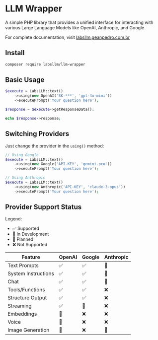 # LLM Wrapper

A simple PHP library that provides a unified interface for interacting with various Large Language Models like OpenAI, Anthropic, and Google.

For complete documentation, visit [labsllm.geanpedro.com.br](https://labsllm.geanpedro.com.br/)

## Install

```bash
composer require labsllm/llm-wrapper
```

## Basic Usage

```php
$execute = LabsLLM::text()
    ->using(new OpenAI('SK-***', 'gpt-4o-mini'))
    ->executePrompt('Your question here');

$response = $execute->getResponseData();

echo $response->response;
```

## Switching Providers

Just change the provider in the `using()` method:

```php
// Using Google
$execute = LabsLLM::text()
    ->using(new Google('API-KEY', 'gemini-pro'))
    ->executePrompt('Your question here');

// Using Anthropic
$execute = LabsLLM::text()
    ->using(new Anthropic('API-KEY', 'claude-3-opus'))
    ->executePrompt('Your question here');
```

## Provider Support Status

Legend:
- ✅ Supported
- 🚧 In Development
- 📅 Planned
- ❌ Not Supported

| Feature | OpenAI | Google | Anthropic |
|---------|--------|-----------|--------|
| Text Prompts | ✅ | ✅ | 📅 |
| System Instructions | ✅ | ✅ | 📅 |
| Chat | ✅ | ✅ | 📅 |
| Tools/Functions | ✅ | ✅ | ❌ 
| Structure Output | ✅ | ✅ | ❌ |
| Streaming | ✅ | 🚧 | ❌ |
| Embeddings | 📅 | ❌ | ❌ |
| Voice | 📅 | ❌ | ❌ |
| Image Generation | 📅 | ❌ | 📅 | 